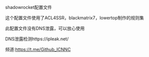 shadowrocket配置文件

这个配置文件使用了ACL4SSR，blackmatrix7，lowertop制作的规则集

此配置文件没有DNS泄露，可以放心使用

DNS泄露检测https://ipleak.net/

频道:https://t.me/Github_ICNNC
